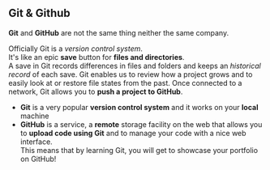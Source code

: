 ## Git & Github

**Git** and **GitHub** are not the same thing neither the same company.

Officially Git is a *version control system*.<br>
It's like an epic **save** button for **files and directories**.<br>
A save in Git records differences in files and folders and keeps an *historical record* of each save.
Git enables us to review how a project grows and to easily look at or restore file states from the past.
Once connected to a network, Git allows you to **push a project to GitHub**.

- **Git** is a very popular **version control system** and it works on your **local** machine
- **GitHub** is a service, a **remote** storage facility on the web that allows you to **upload code using Git** and to manage your code with a nice web interface.<br> 
This means that by learning Git, you will get to showcase your portfolio on GitHub!
